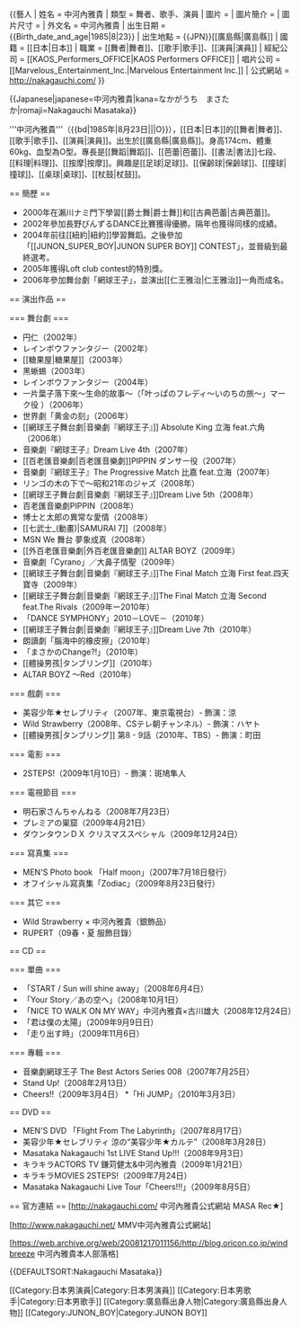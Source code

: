 {{藝人
| 姓名 = 中河內雅貴
| 類型 = 舞者、歌手、演員
| 圖片 = 
| 圖片簡介 = 
| 圖片尺寸 = 
| 外文名 = 中河內雅貴
| 出生日期 = {{Birth_date_and_age|1985|8|23}}
| 出生地點 = {{JPN}}[[廣島縣|廣島縣]]
| 國籍 = [[日本|日本]]
| 職業 = [[舞者|舞者]]、[[歌手|歌手]]、[[演員|演員]]
| 經紀公司 = [[KAOS_Performers_OFFICE|KAOS Performers OFFICE]]
| 唱片公司 = [[Marvelous_Entertainment_lnc.|Marvelous Entertainment lnc.]]
| 公式網站 = http://nakagauchi.com/
}}

{{Japanese|japanese=中河内雅貴|kana=なかがうち　まさたか|romaji=Nakagauchi Masataka}}

'''中河內雅貴'''（{{bd|1985年|8月23日|||O}}），[[日本|日本]]的[[舞者|舞者]]、[[歌手|歌手]]、[[演員|演員]]。出生於[[廣島縣|廣島縣]]。身高174cm、體重60kg、血型為O型。專長是[[舞蹈|舞蹈]]、[[芭蕾|芭蕾]]、[[書法|書法]]七段、[[料理|料理]]、[[按摩|按摩]]。興趣是[[足球|足球]]、[[保齡球|保齡球]]、[[撞球|撞球]]、[[桌球|桌球]]、[[杖鼓|杖鼓]]。

== 簡歷 ==
* 2000年在瀨川ナミ門下學習[[爵士舞|爵士舞]]和[[古典芭蕾|古典芭蕾]]。
* 2002年參加長野びんずるDANCE比賽獲得優勝。隔年也獲得同樣的成績。
* 2004年前往[[紐約|紐約]]學習舞蹈。之後參加「[[JUNON_SUPER_BOY|JUNON SUPER BOY]] CONTEST」，並晉級到最終選考。
* 2005年獲得Loft club contest的特別獎。
* 2006年參加舞台劇「網球王子」，並演出[[仁王雅治|仁王雅治]]一角而成名。

== 演出作品 ==

=== 舞台劇 ===
* 円仁（2002年）
* レインボウファンタジー（2002年）
* [[糖果屋|糖果屋]]（2003年）
* 黑蜥蜴（2003年）
* レインボウファンタジー（2004年）
* 一片葉子落下來～生命的故事～（「叶っぱのフレディ～いのちの旅～」マーク役 ）（2006年）
* 世界劇「黄金の刻」（2006年）
* [[網球王子舞台劇|音樂劇『網球王子』]] Absolute King 立海 feat.六角（2006年）
* 音樂劇『網球王子』Dream Live 4th（2007年）
* [[百老匯音樂劇|百老匯音樂劇]]PIPPIN ダンサー役（2007年）
* 音樂劇『網球王子』The Progressive Match 比嘉 feat.立海（2007年）
* リンゴの木の下で～昭和21年のジャズ（2008年）
* [[網球王子舞台劇|音樂劇『網球王子』]]Dream Live 5th（2008年）
* 百老匯音樂劇PIPPIN（2008年）
* 博士と太郎の異常な愛情（2008年）
* [[七武士_(動畫)|SAMURAI 7]]（2008年）
* MSN We 舞台 夢象成真（2008年）
* [[外百老匯音樂劇|外百老匯音樂劇]] ALTAR BOYZ（2009年）
* 音樂劇「Cyrano」／大鼻子情聖（2009年）
* [[網球王子舞台劇|音樂劇『網球王子』]]The Final Match 立海 First feat.四天寶寺（2009年）
* [[網球王子舞台劇|音樂劇『網球王子』]]The Final Match 立海 Second feat.The Rivals（2009年ー2010年）
* 「DANCE SYMPHONY」2010－LOVE－（2010年）
* [[網球王子舞台劇|音樂劇『網球王子』]]Dream Live 7th（2010年）
*  朗讀劇「腦海中的橡皮擦」（2010年）
* 「まさかのChange?!」（2010年）
* [[體操男孩|タンブリング]]（2010年）
* ALTAR BOYZ ～Red（2010年）

=== 戲劇 ===
* 美容少年★セレブリティ（2007年、東京電視台）- 飾演：涼 
* Wild Strawberry（2008年、CSテレ朝チャンネル）- 飾演：ハヤト
* [[體操男孩|タンブリング]] 第8 - 9話（2010年、TBS）- 飾演：町田

=== 電影 ===
* 2STEPS!（2009年1月10日）- 飾演：斑鳩隼人

=== 電視節目 ===
* 明石家さんちゃんねる（2008年7月23日）
* プレミアの巣窟（2009年4月21日）
* ダウンタウンＤＸ クリスマススペシャル（2009年12月24日）

=== 寫真集 ===
* MEN'S Photo book 「Half moon」（2007年7月18日發行）
* オフイシャル寫真集「Zodiac」（2009年8月23日發行）

=== 其它 ===
* Wild Strawberry × 中河內雅貴（銀飾品）
* RUPERT（09春・夏 服飾目錄）

== CD ==

=== 單曲 ===
* 「START / Sun will shine away」（2008年6月4日）
* 「Your Story／あの空へ」（2008年10月1日）
* 「NICE TO WALK ON MY WAY」中河內雅貴×古川雄大（2008年12月24日）
* 「君は僕の太陽」（2009年9月9日日）
* 「走り出す時」（2009年11月6日）

=== 專輯 ===
* 音樂劇網球王子 The Best Actors Series 008（2007年7月25日）
* Stand Up!（2008年2月13日）
* Cheers!!（2009年3月4日）
*「Hi JUMP」（2010年3月3日）

== DVD ==
* MEN'S DVD 「Flight From The Labyrinth」（2007年8月17日）
* 美容少年★セレブリティ 涼の“美容少年★カルテ”（2008年3月28日）
* Masataka Nakagauchi 1st LIVE Stand Up!!!（2008年9月3日）
* キラキラACTORS TV 鎌苅健太&中河內雅貴（2009年1月21日）
* キラキラMOVIES 2STEPS!（2009年7月24日）
* Masataka Nakagauchi Live Tour「Cheers!!!」（2009年8月5日）

== 官方連結 ==
[http://nakagauchi.com/ 中河內雅貴公式網站 MASA Rec★]

[http://www.nakagauchi.net/ MMV中河內雅貴公式網站]

[https://web.archive.org/web/20081217011156/http://blog.oricon.co.jp/windbreeze 中河內雅貴本人部落格]

{{DEFAULTSORT:Nakagauchi Masataka}}

[[Category:日本男演員|Category:日本男演員]]
[[Category:日本男歌手|Category:日本男歌手]]
[[Category:廣島縣出身人物|Category:廣島縣出身人物]]
[[Category:JUNON_BOY|Category:JUNON BOY]]